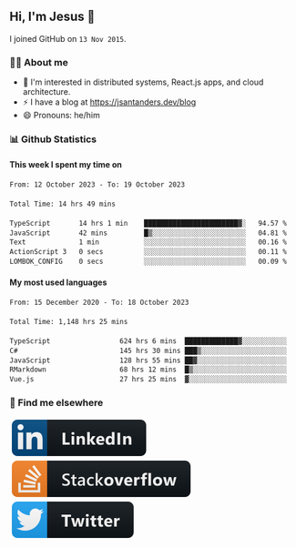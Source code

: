 ## Hi, I'm Jesus 👋

I joined GitHub on `13 Nov 2015`.

<!-- Talking about you -->

### 👨‍💻 About me

- 👦 I'm interested in distributed systems, React.js apps, and cloud architecture.
- ⚡️ I have a blog at <https://jsantanders.dev/blog>
- 😄 Pronouns: he/him

### 📊 Github Statistics

#### This week I spent my time on

<!--START_SECTION:weekly-->

```txt
From: 12 October 2023 - To: 19 October 2023

Total Time: 14 hrs 49 mins

TypeScript       14 hrs 1 min    ███████████████████████▓░   94.57 %
JavaScript       42 mins         █▒░░░░░░░░░░░░░░░░░░░░░░░   04.81 %
Text             1 min           ░░░░░░░░░░░░░░░░░░░░░░░░░   00.16 %
ActionScript 3   0 secs          ░░░░░░░░░░░░░░░░░░░░░░░░░   00.11 %
LOMBOK_CONFIG    0 secs          ░░░░░░░░░░░░░░░░░░░░░░░░░   00.09 %
```

<!--END_SECTION:weekly-->

#### My most used languages

<!--START_SECTION:alltime-->

```txt
From: 15 December 2020 - To: 18 October 2023

Total Time: 1,148 hrs 25 mins

TypeScript                 624 hrs 6 mins  █████████████▓░░░░░░░░░░░   54.34 %
C#                         145 hrs 30 mins ███▒░░░░░░░░░░░░░░░░░░░░░   12.67 %
JavaScript                 128 hrs 55 mins ██▓░░░░░░░░░░░░░░░░░░░░░░   11.23 %
RMarkdown                  68 hrs 12 mins  █▒░░░░░░░░░░░░░░░░░░░░░░░   05.94 %
Vue.js                     27 hrs 25 mins  ▓░░░░░░░░░░░░░░░░░░░░░░░░   02.39 %
```

<!--END_SECTION:alltime-->

### 📢 Find me elsewhere

<p>
  <a target="_blank" href="https://linkedin.com/in/jsantanders">
    <img src="https://github.com/jsantanders/jsantanders/blob/master/img/linkedin.svg" alt="LinkedIn" style="vertical-align:top; margin:4px">
  </a>
  
  <a target="_blank" href="https://stackoverflow.com/users/7318331/jesus-santander">
    <img src="https://github.com/jsantanders/jsantanders/blob/master/img/stackoverflow.svg" alt="StackOverflow" style="vertical-align:top; margin:4px">
  </a>
  
  <a target="_blank" href="http://twitter.com/jsantanders">
    <img src="https://github.com/jsantanders/jsantanders/blob/master/img/twitter.svg" alt="Twitter" style="vertical-align:top; margin:4px">
  </a>
</p>

